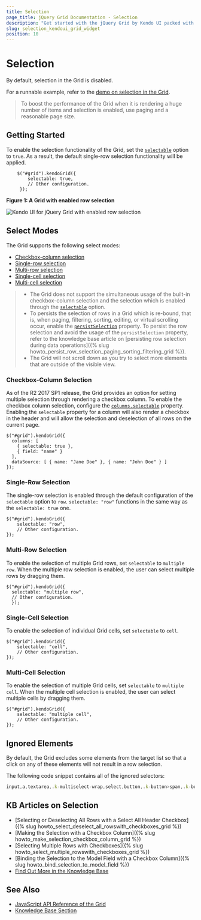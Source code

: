 ```yaml
---
title: Selection
page_title: jQuery Grid Documentation - Selection
description: "Get started with the jQuery Grid by Kendo UI packed with features such as sorting, grouping, paging, editing and more."
slug: selection_kendoui_grid_widget
position: 10
---
```


# Selection

By default, selection in the Grid is disabled.

For a runnable example, refer to the [demo on selection in the Grid](https://demos.telerik.com/kendo-ui/grid/selection).

> To boost the performance of the Grid when it is rendering a huge number of items and selection is enabled, use paging and a reasonable page size.

## Getting Started

To enable the selection functionality of the Grid, set the [`selectable`](/api/javascript/ui/grid/configuration/selectable) option to `true`. As a result, the default single-row selection functionality will be applied.

        $("#grid").kendoGrid({
            selectable: true,
            // Other configuration.
         });

**Figure 1: A Grid with enabled row selection**

![Kendo UI for jQuery Grid with enabled row selection](grid-row-selection.png)

## Select Modes

The Grid supports the following select modes:
* [Checkbox-column selection](#checkbox-column-selection)
* [Single-row selection](#single-row-selection)
* [Multi-row selection](#multi-row-selection)
* [Single-cell selection](#single-cell-selection)
* [Multi-cell selection](#multi-cell-selection)

> * The Grid does not support the simultaneous usage of the built-in checkbox-column selection and the selection which is enabled through the [`selectable`](/api/javascript/ui/grid/configuration/selectable) option.
> * To persists the selection of rows in a Grid which is re-bound, that is, when paging, filtering, sorting, editing, or virtual scrolling occur, enable the [`persistSelection`](/api/javascript/ui/grid/configuration/persistselection) property. To persist the row selection and avoid the usage of the `persistSelection` property, refer to the knowledge base article on [persisting row selection during data operations]({% slug howto_persist_row_selection_paging_sorting_filtering_grid %}).
> * The Grid will not scroll down as you try to select more elements that are outside of the visible view.

### Checkbox-Column Selection

As of the R2 2017 SP1 release, the Grid provides an option for setting multiple selection through rendering a checkbox column. To enable the checkbox column selection, configure the [`columns.selectable`](/api/javascript/ui/grid/configuration/columns.selectable) property. Enabling the `selectable` property for a column will also render a checkbox in the header and will allow the selection and deselection of all rows on the current page.

    $("#grid").kendoGrid({
      columns: [
        { selectable: true },
        { field: "name" }
      ],
      dataSource: [ { name: "Jane Doe" }, { name: "John Doe" } ]
    });

### Single-Row Selection

The single-row selection is enabled through the default configuration of the `selectable` option to `row`. `selectable: "row"` functions in the same way as the `selectable: true` one.

    $("#grid").kendoGrid({
        selectable: "row",
        // Other configuration.
    });

### Multi-Row Selection

To enable the selection of multiple Grid rows, set `selectable` to `multiple row`. When the multiple row selection is enabled, the user can select multiple rows by dragging them.

    $("#grid").kendoGrid({
      selectable: "multiple row",
      // Other configuration.
      });

### Single-Cell Selection

To enable the selection of individual Grid cells, set `selectable` to `cell`.

    $("#grid").kendoGrid({
        selectable: "cell",
        // Other configuration.
    });

### Multi-Cell Selection

To enable the selection of multiple Grid cells, set `selectable` to `multiple cell`. When the multiple cell selection is enabled, the user can select multiple cells by dragging them.

    $("#grid").kendoGrid({
        selectable: "multiple cell",
        // Other configuration.
    });

## Ignored Elements

By default, the Grid excludes some elements from the target list so that a click on any of these elements will not result in a row selection.

The following code snippet contains all of the ignored selectors:

```javascript
input,a,textarea,.k-multiselect-wrap,select,button,.k-button>span,.k-button>img,span.k-icon.k-i-arrow-60-down,span.k-icon.k-i-arrow-60-up,label.k-checkbox-label.k-no-text,.k-icon.k-i-collapse,.k-icon.k-i-expand,span.k-numeric-wrap,.k-focusable
```

## KB Articles on Selection

* [Selecting or Deselecting All Rows with a Select All Header Checkbox]({% slug howto_select_deselect_all_rowswith_checkboxes_grid %})
* [Making the Selection with a Checkbox Column]({% slug howto_make_selection_checkbox_column_grid %})
* [Selecting Multiple Rows with Checkboxes]({% slug howto_select_multiple_rowswith_checkboxes_grid %})
* [Binding the Selection to the Model Field with a Checkbox Column]({% slug howto_bind_selection_to_model_field %})
* [Find Out More in the Knowledge Base](/knowledge-base)

## See Also

* [JavaScript API Reference of the Grid](/api/javascript/ui/grid)
* [Knowledge Base Section](/knowledge-base)
